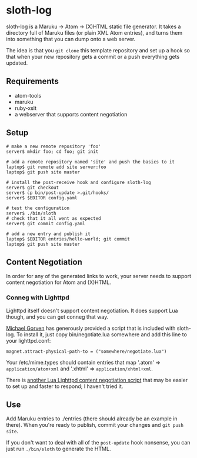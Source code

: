 # sloth-log #

sloth-log is a Maruku -> Atom -> (X)HTML static file generator. It takes a
directory full of Maruku files (or plain XML Atom entries), and turns
them into something that you can dump onto a web server.

The idea is that you `git clone` this template repository and set up a hook
so that when your new repository gets a commit or a push everything gets
updated.

## Requirements ##

- atom-tools
- maruku
- ruby-xslt
- a webserver that supports content negotiation

## Setup ##

    # make a new remote repository 'foo'
    server$ mkdir foo; cd foo; git init

    # add a remote repository named 'site' and push the basics to it
    laptop$ git remote add site server:foo
    laptop$ git push site master

    # install the post-receive hook and configure sloth-log
    server$ git checkout
    server$ cp bin/post-update >.git/hooks/
    server$ $EDITOR config.yaml

    # test the configuration
    server$ ./bin/sloth
    # check that it all went as expected
    server$ git commit config.yaml

    # add a new entry and publish it
    laptop$ $EDITOR entries/hello-world; git commit
    laptop$ git push site master

## Content Negotiation ##

In order for any of the generated links to work, your server needs to support
content negotiation for Atom and (X)HTML.

### Conneg with Lighttpd ###

Lighttpd itself doesn't support content negotiation. It does support Lua though,
and you can get conneg that way.

[Michael Gorven][] has generously provided a script that is included with sloth-log.
To install it, just copy bin/negotiate.lua somewhere and add this line to your
lighttpd.conf:

    magnet.attract-physical-path-to = ("somewhere/negotiate.lua")

Your /etc/mime.types should contain entries that map '.atom' =>
`application/atom+xml` and '.xhtml' => `application/xhtml+xml`.

There is [another Lua Lighttpd content negotiation script][lighttpd-conneg-2]
that may be easier to set up and faster to respond; I haven't tried it.

## Use ##

Add Maruku entries to ./entries (there should already be an example in there).
When you're ready to publish, commit your changes and `git push site`.

If you don't want to deal with all of the `post-update` hook nonsense, you can
just run `./bin/sloth` to generate the HTML.

[Michael Gorven]: http://github.com/bct/sloth-log/tree/master
[lighttpd-conneg-2]: http://redmine.lighttpd.net/projects/lighttpd/wiki/MigratingFromApache#MultiViews
